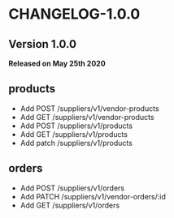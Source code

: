 # CHANGELOG-1.0.0
## Version 1.0.0
**Released on May 25th 2020**

## products
* Add POST	/suppliers/v1/vendor-products
* Add GET	/suppliers/v1/vendor-products
* Add POST	/suppliers/v1/products
* Add GET	/suppliers/v1/products
* Add patch	/suppliers/v1/products

## orders
* Add POST	/suppliers/v1/orders
* Add PATCH	/suppliers/v1/vendor-orders/:id
* Add GET	/suppliers/v1/orders